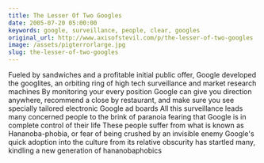 ```yaml
---
title: The Lesser Of Two Googles
date: 2005-07-20 05:00:00
keywords: google, surveillance, people, clear, googles
original_url: http://www.axisofstevil.com/p/the-lesser-of-two-googles
image: /assets/pigterrorlarge.jpg
slug: the-lesser-of-two-googles
---
```


Fueled by sandwiches and a profitable initial public offer, Google developed the googlites, an orbiting ring of high tech surveillance and market research machines By monitoring your every position Google can give you direction anywhere, recommend a close by restaurant, and make sure you see specially tailored electronic Google ad boards
All this surveillance leads many concerned people to the brink of paranoia fearing that Google is in complete control of their life These people suffer from what is known as Hananoba-phobia, or fear of being crushed by an invisible enemy Google&#039;s quick adoption into the culture from its relative obscurity has startled many, kindling a new generation of hananobaphobics

